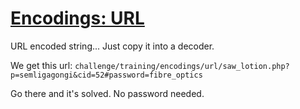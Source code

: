# [Encodings: URL](https://www.wechall.net/challenge/training/encodings/url/index.php)

URL encoded string... Just copy it into a decoder.

We get this url: `challenge/training/encodings/url/saw_lotion.php?p=semligagongi&cid=52#password=fibre_optics`

Go there and it's solved. No password needed.
